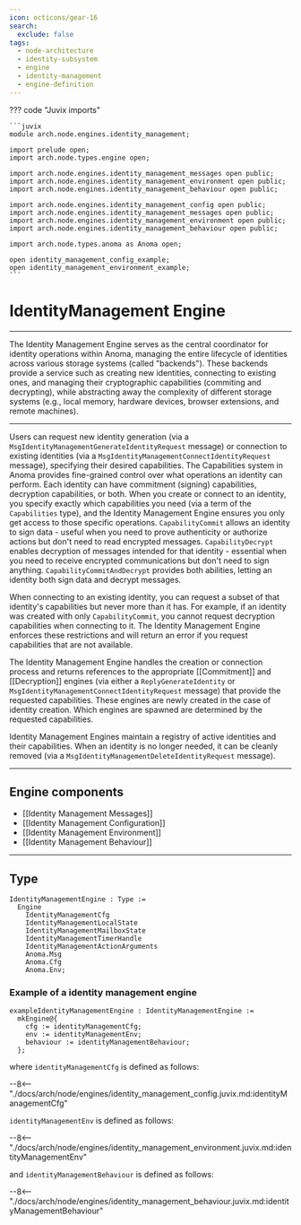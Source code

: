 ```yaml
---
icon: octicons/gear-16
search:
  exclude: false
tags:
  - node-architecture
  - identity-subsystem
  - engine
  - identity-management
  - engine-definition
---
```


??? code "Juvix imports"

    ```juvix
    module arch.node.engines.identity_management;

    import prelude open;
    import arch.node.types.engine open;

    import arch.node.engines.identity_management_messages open public;
    import arch.node.engines.identity_management_environment open public;
    import arch.node.engines.identity_management_behaviour open public;

    import arch.node.engines.identity_management_config open public;
    import arch.node.engines.identity_management_messages open public;
    import arch.node.engines.identity_management_environment open public;
    import arch.node.engines.identity_management_behaviour open public;

    import arch.node.types.anoma as Anoma open;

    open identity_management_config_example;
    open identity_management_environment_example;
    ```

# IdentityManagement Engine

---

The Identity Management Engine serves as the central coordinator for
identity operations within Anoma, managing the entire lifecycle of
identities across various storage systems (called "backends"). These backends
provide a service such as creating new identities, connecting to existing ones,
and managing their cryptographic capabilities (commiting and decrypting), while
abstracting away the complexity of different storage systems (e.g., local memory,
hardware devices, browser extensions, and remote machines).

---

Users can request new identity generation (via a
`MsgIdentityManagementGenerateIdentityRequest` message) or connection
to existing identities (via a
`MsgIdentityManagementConnectIdentityRequest` message), specifying
their desired capabilities. The Capabilities system in Anoma provides
fine-grained control over what operations an identity can perform. Each
identity can have commitment (signing) capabilities, decryption
capabilities, or both. When you create or connect to an identity, you
specify exactly which capabilities you need (via a term of the
`Capabilities` type), and the Identity Management Engine ensures you
only get access to those specific operations. `CapabilityCommit`
allows an identity to sign data - useful when you need to prove
authenticity or authorize actions but don't need to read encrypted
messages. `CapabilityDecrypt` enables decryption of messages intended
for that identity - essential when you need to receive encrypted
communications but don't need to sign anything.
`CapabilityCommitAndDecrypt` provides both abilities, letting an
identity both sign data and decrypt messages.

When connecting to an existing identity, you can request a subset of
that identity's capabilities but never more than it has. For example,
if an identity was created with only `CapabilityCommit`, you cannot
request decryption capabilities when connecting to it. The Identity
Management Engine enforces these restrictions and will return an error
if you request capabilities that are not available.

The Identity Management Engine handles the creation or connection process
and returns references to the appropriate [[Commitment]] and
[[Decryption]]  engines (via either a `ReplyGenerateIdentity` or
`MsgIdentityManagementConnectIdentityRequest` message) that provide
the requested capabilities. These engines are newly created in the
case of identity creation. Which engines are spawned are determined
by the requested capabilities.

Identity Management Engines maintain a registry of active identities
and their capabilities. When an identity is no longer needed, it can
be cleanly removed (via a `MsgIdentityManagementDeleteIdentityRequest`
message).

---

## Engine components

- [[Identity Management Messages]]
- [[Identity Management Configuration]]
- [[Identity Management Environment]]
- [[Identity Management Behaviour]]

---

## Type

<!-- --8<-- [start:IdentityManagementEngine] -->
```juvix
IdentityManagementEngine : Type :=
  Engine
    IdentityManagementCfg
    IdentityManagementLocalState
    IdentityManagementMailboxState
    IdentityManagementTimerHandle
    IdentityManagementActionArguments
    Anoma.Msg
    Anoma.Cfg
    Anoma.Env;
```
<!-- --8<-- [end:IdentityManagementEngine] -->

### Example of a identity management engine

<!-- --8<-- [start:exampleIdentityManagementEngine] -->
```juvix
exampleIdentityManagementEngine : IdentityManagementEngine :=
  mkEngine@{
    cfg := identityManagementCfg;
    env := identityManagementEnv;
    behaviour := identityManagementBehaviour;
  };
```
<!-- --8<-- [end:exampleIdentityManagementEngine] -->

where `identityManagementCfg` is defined as follows:

--8<-- "./docs/arch/node/engines/identity_management_config.juvix.md:identityManagementCfg"

`identityManagementEnv` is defined as follows:

--8<-- "./docs/arch/node/engines/identity_management_environment.juvix.md:identityManagementEnv"

and `identityManagementBehaviour` is defined as follows:

--8<-- "./docs/arch/node/engines/identity_management_behaviour.juvix.md:identityManagementBehaviour"
